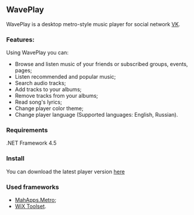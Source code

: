 ## WavePlay

WavePlay is a desktop metro-style music player for social network [VK](http://vk.com). 

### Features:
Using WavePlay you can:

* Browse and listen music of your friends or subscribed groups, events, pages;
* Listen recommended and popular music;
* Search audio tracks;
* Add tracks to your albums;
* Remove tracks from your albums;
* Read song's lyrics;
* Change player color theme;
* Change  player language (Supported languages: English, Russian).

### Requirements
.NET Framework 4.5

### Install
You can download the latest player version [here](https://onedrive.live.com/download.aspx?cid=97F810AA5D21B5FC&resid=97F810AA5D21B5FC%2112733&canary=)

### Used frameworks
* [MahApps.Metro](http://mahapps.com);
* [WiX Toolset](http://wixtoolset.org/).